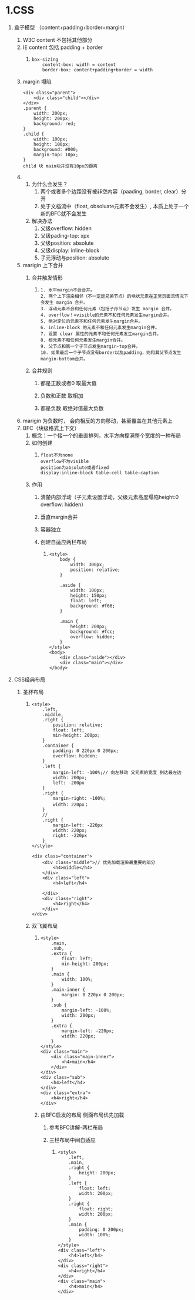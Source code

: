 # 1.CSS

1. 盒子模型 （content+padding+border+margin）
   1. W3C  content 不包括其他部分
   2. IE  content 包括 padding + border
      1. ```
         box-sizing
             content-box: width = content
             border-box: content+padding+border = width
         ```
   3. margin 塌陷
      ```
      <div class="parent">
          <div class="child"></div>
      </div>
      .parent {
          width: 200px;
          height: 200px;
          background: red;
      }
      .child {
          width: 100px;
          height: 100px;
          background: #000;
          margin-top: 10px;
      }
      child 块 main块并没有10px的距离
      ```
   4. 1. 为什么会发生？
         1. 两个或者多个边距没有被非空内容（paading, border, clear）分开
         2. 处于文档流中（float, obsoluate元素不会发生）, 本质上处于一个新的BFC就不会发生
      2. 解决办法
         1. 父级overflow: hidden
         2. 父级pading-top: xpx
         3. 父级position: absolute
         4. 父级display: inline-block
         5. 子元浮动与position: absolute
   5. marigin 上下合并
      1. 合并触发情形

         1. ```
            1. 水平margin不会合并。
            2. 两个上下渲染相邻（不一定是兄弟节点）的块状元素在正常页面流情况下会发生 margin 合并。
            3. 浮动元素不会和任何元素（包括子孙节点）发生 margin 合并。
            4. overflow！=visible的元素不和任何元素发生margin合并。
            5. 绝对定位的元素不和任何元素发生margin合并。
            6. inline-block 的元素不和任何元素发生margin合并。
            7. 设置 clear 属性的元素不和任何元素发生margin合并。
            8. 根元素不和任何元素发生margin合并。
            9. 父节点和第一个子节点发生margin-top合并。
            10. 如果最后一个子节点没有border以及padding，则和其父节点发生margin-bottom合并。

            ```

      2. 合并规则

         1. 都是正数或者0 取最大值

         2. 负数和正数 取相加

         3. 都是负数 取绝对值最大负数
   6. marigin 为负数时， 会向相反的方向移动，甚至覆盖在其他元素上
   7. BFC（块级格式上下文）
      1. 概念：一个接一个的垂直排列，水平方向撑满整个宽度的一种布局
      2. 如何创建
         1. ```
            float不为none
            overflow不为visible
            position为absolute或者fixed
            display:inline-block table-cell table-caption
            ```
      3. 作用
         1. 清楚内部浮动（子元素设置浮动，父级元素高度塌陷height:0 overflow: hidden）

         2. 垂直margin合并

         3. 容器独立

         4. 创建自适应两栏布局

            1. ```
               <style>
                   body {
                       width: 300px;
                       position: relative;
                   }
 
                   .aside {
                       width: 100px;
                       height: 150px;
                       float: left;
                       background: #f66;
                   }
 
                   .main {
                       height: 200px;
                       background: #fcc;
                       overflow: hidden;
                   }
               </style>
               <body>
                   <div class="aside"></div>
                   <div class="main"></div>
               </body>
               ```
2. CSS经典布局

   1. 圣杯布局

      1. ```
         <style>
             .left,
             .middle,
             .right {
                 position: relative;
                 float: left;
                 min-height: 200px;
             }
             .container {
                 padding: 0 220px 0 200px;
                 overflow: hidden;
             }
             .left {
                 margin-left: -100%;// 向左移动 父元素的宽度 到达最左边
                 width: 200px;
                 left: -200px
             }
             .right {
                 margin-right: -100%;
                 width: 220px；
             }
             //
             .right {
                 margin-left: -220px
                 width: 220px;
                 right: -220px
             }
         </style>

         <div class="container">
             <div class="middle">// 优先加载渲染最重要的部分
                 <h4>middle</h4>
             </div>
             <div class="left">
                 <h4>left</h4>

             </div>
             <div class="right">
                 <h4>right</h4>
             </div>
         </div>
         ```

      2. 双飞翼布局

         1. ```
            <style>
                .main,
                .sub,
                .extra {
                    float: left;
                    min-height: 200px;
                }
                .main {
                    width: 100%;
                }
                .main-inner {
                    margin: 0 220px 0 200px;
                }
                .sub {
                    margin-left: -100%;
                    width: 200px;
                }
                .extra {
                    margin-left: -220px;
                    width: 220px;
                }
            </style>
            <div class="main">
                <div class="main-inner">
                    <h4>main</h4>
                </div>
            </div>
            <div class="sub">
                <h4>left</h4>
            </div>
            <div class="extra">
                <h4>right</h4>
            </div>
            ```

         2. 由BFC启发的布局 侧面布局优先加载

            1. 参考BFC讲解-两栏布局

            2. 三栏布局中间自适应

               1. ```
                  <style>
                      .left,
                      .main,
                      .right {
                          height: 200px;
                      }
                      .left {
                          float: left;
                          width: 200px;
                      }
                      .right {
                          float: right;
                          width: 200px;
                      }
                      .main {
                          padding: 0 200px;
                          width: 100%;
                      }
                  </style>
                  <div class="left">
                      <h4>left</h4>
                  </div>
                  <div class="right">
                      <h4>right</h4>
                  </div>
                  <div class="main">
                      <h4>main</h4>
                  </div>
                  ```



